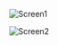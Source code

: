 ![Screen1](https://github.com/myselfronin/APISwagger/blob/api/2.png)

![Screen2](https://github.com/myselfronin/APISwagger/blob/api/1.png)
